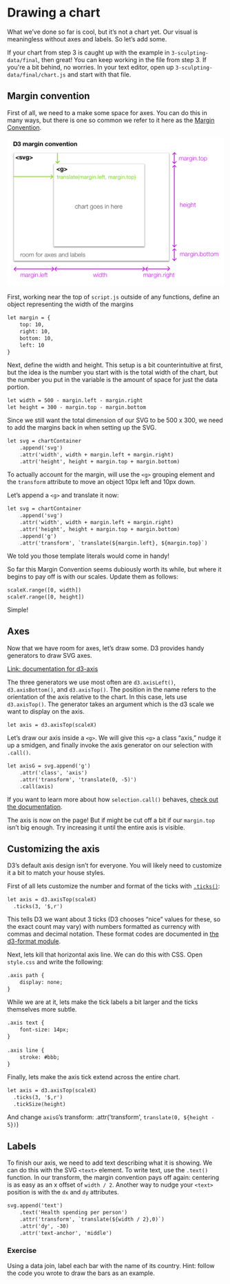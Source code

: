# Drawing a chart

What we’ve done so far is cool, but it’s not a chart yet. Our visual is meaningless without axes and labels. So let’s add some.

If your chart from step 3 is caught up with the example in `3-sculpting-data/final`, then great! You can keep working in the file from step 3. If you're a bit behind, no worries. In your text editor, open up `3-sculpting-data/final/chart.js` and start with that file.

## Margin convention

First of all, we need to a make some space for axes. You can do this in many ways, but there is one so common we refer to it here as the [Margin Convention][1].

![Diagram illustrating the margin convention][image-1]

First, working near the top of `script.js` outside of any functions, define an object representing the width of the margins

	let margin = {
		top: 10,
		right: 10,
		bottom: 10,
		left: 10
	}

Next, define the width and height. This setup is a bit counterintuitive at first, but the idea is the number you start with is the total width of the chart, but the number you put in the variable is the amount of space for just the data portion.

	let width = 500 - margin.left - margin.right
	let height = 300 - margin.top - margin.bottom

Since we still want the total dimension of our SVG to be 500 x 300, we need to add the margins back in when setting up the SVG.

	let svg = chartContainer
		.append('svg')
		.attr('width', width + margin.left + margin.right)
		.attr('height', height + margin.top + margin.bottom)

To actually account for the margin, will use the `<g>` grouping element and the `transform` attribute to move an object 10px left and 10px down.

Let’s append a `<g>` and translate it now:

	let svg = chartContainer
		.append('svg')
		.attr('width', width + margin.left + margin.right)
		.attr('height', height + margin.top + margin.bottom)
		.append('g')
		.attr('transform', `translate(${margin.left}, ${margin.top}`)

We told you those template literals would come in handy!

So far this Margin Convention seems dubiously worth its while, but where it begins to pay off is with our scales. Update them as follows:

	scaleX.range([0, width])
	scaleY.range([0, height])

Simple!

## Axes

Now that we have room for axes, let’s draw some. D3 provides handy generators to draw SVG axes.

[Link: documentation for d3-axis][2]

The three generators we use most often are `d3.axisLeft()`, `d3.axisBottom()`, and `d3.axisTop()`. The position in the name refers to the orientation of the axis relative to the chart. In this case, lets use `d3.axisTop()`. The generator takes an argument which is the d3 scale we want to display on the axis.

	let axis = d3.axisTop(scaleX)

Let’s draw our axis inside a `<g>`. We will give this `<g>` a class “axis,” nudge it up a smidgen, and finally invoke the axis generator on our selection with `.call()`.

	let axisG = svg.append('g')
		.attr('class', 'axis')
	    .attr('transform', 'translate(0, -5)')
	    .call(axis)

If you want to learn more about how `selection.call()` behaves, [check out the documentation][3].

The axis is now on the page! But if might be cut off a bit if our `margin.top` isn’t big enough. Try increasing it until the entire axis is visible.

## Customizing the axis

D3’s default axis design isn’t for everyone. You will likely need to customize it a bit to match your house styles.

First of all lets customize the number and format of the ticks with [`.ticks()`][4]:

	let axis = d3.axisTop(scaleX)
	  .ticks(3, '$,r')

This tells D3 we want about 3 ticks (D3 chooses “nice” values for these, so the exact count may vary) with numbers formatted as currency with commas and decimal notation. These format codes are documented in [the d3-format module][5].

Next, lets kill that horizontal axis line. We can do this with CSS. Open `style.css` and write the following:

	.axis path {
		display: none;
	}

While we are at it, lets make the tick labels a bit larger and the ticks themselves more subtle.

	.axis text {
		font-size: 14px;
	}
	
	.axis line {
		stroke: #bbb;
	}

Finally, lets make the axis tick extend across the entire chart.

	let axis = d3.axisTop(scaleX)
	  .ticks(3, '$,r')
	  .tickSize(height)

And change `axisG`’s transform:
	.attr('transform', `translate(0, ${height - 5})`)

## Labels

To finish our axis, we need to add text describing what it is showing. We can do this with the SVG `<text>` element. To write text, use the `.text()` function. In our transform, the margin convention pays off again: centering is as easy as an x offset of `width / 2`. Another way to nudge your `<text>` position is with the `dx` and `dy` attributes.

	svg.append('text')
	    .text('Health spending per person')
	    .attr('transform', `translate(${width / 2},0)`)
		.attr('dy', -30)
	    .attr('text-anchor', 'middle')

### Exercise
Using a data join, label each bar with the name of its country. Hint: follow the code you wrote to draw the bars as an example.

[1]:	https://bl.ocks.org/mbostock/3019563
[2]:	https://github.com/d3/d3-axis
[3]:	https://github.com/d3/d3-selection#selection_call
[4]:	https://github.com/d3/d3-scale/blob/master/README.md#continuous_tickFormat
[5]:	https://github.com/d3/d3-format
[6]:	https://developer.mozilla.org/en-US/docs/Web/SVG/Attribute/text-anchor

[image-1]:	https://github.com/darlacameron/intro-to-d3-nicar-2020/raw/master/img/chart-convention.png
